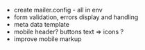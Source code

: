 + create mailer.config - all in env 
+ form validation, errors display and handling
+ meta data template
+ mobile header? buttons text => icons ?
+ improve mobile markup